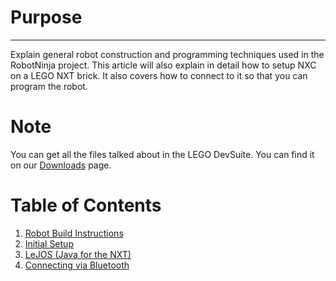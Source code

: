 # Purpose #

---


Explain general robot construction and programming techniques used in the RobotNinja project. This article will also explain in detail how to setup NXC on a LEGO NXT brick. It also covers how to connect to it so that you can program the robot.

# Note #
You can get all the files talked about in the LEGO DevSuite. You can find it on our [Downloads](http://code.google.com/p/robotninja/downloads/list) page.

# Table of Contents #
  1. [Robot Build Instructions](RobotBuildInstructions.md)
  1. [Initial Setup](LegoNxtInitialSetup.md)
  1. [LeJOS (Java for the NXT)](LegoNxtLeJOS.md)
  1. [Connecting via Bluetooth](LegoNxtBluetooth.md)